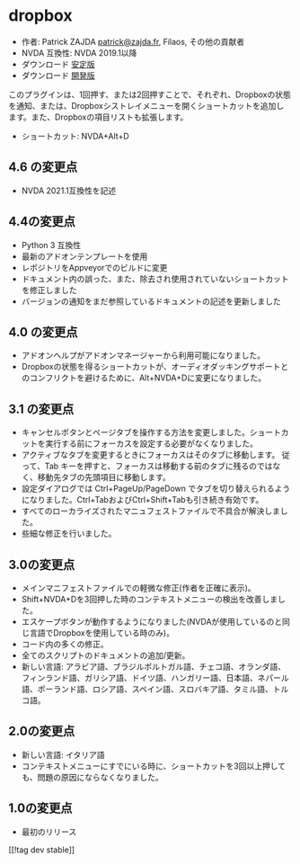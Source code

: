# dropbox #

* 作者: Patrick ZAJDA <patrick@zajda.fr>, Filaos, その他の貢献者
* NVDA 互換性: NVDA 2019.1以降
* ダウンロード [安定版][1]
* ダウンロード [開発版][2]

このプラグインは、1回押す、または2回押すことで、それぞれ、Dropboxの状態を通知、または、Dropboxシストレイメニューを開くショートカットを追加します。また、Dropboxの項目リストも拡張します。

* ショートカット: NVDA+Alt+D


## 4.6 の変更点 ##

* NVDA 2021.1互換性を記述

## 4.4の変更点 ##

* Python 3 互換性
* 最新のアドオンテンプレートを使用
* レポジトリをAppveyorでのビルドに変更
* ドキュメント内の誤った、また、除去され使用されていないショートカットを修正しました
* バージョンの通知をまだ参照しているドキュメントの記述を更新しました

## 4.0 の変更点 ##

* アドオンヘルプがアドオンマネージャーから利用可能になりました。
* Dropboxの状態を得るショートカットが、オーディオダッキングサポートとのコンフリクトを避けるために、Alt+NVDA+Dに変更になりました。

## 3.1 の変更点 ##

* キャンセルボタンとページタブを操作する方法を変更しました。ショートカットを実行する前にフォーカスを設定する必要がなくなりました。
* アクティブなタブを変更するときにフォーカスはそのタブに移動します。
  従って、Tab キーを押すと、フォーカスは移動する前のタブに残るのではなく、移動先タブの先頭項目に移動します。
* 設定ダイアログでは Ctrl+PageUp/PageDown
  でタブを切り替えられるようになりました。Ctrl+TabおよびCtrl+Shift+Tabも引き続き有効です。
* すべてのローカライズされたマニュフェストファイルで不具合が解決しました。
* 些細な修正を行いました。

## 3.0の変更点 ##

* メインマニフェストファイルでの軽微な修正(作者を正確に表示)。
* Shift+NVDA+Dを3回押した時のコンテキストメニューの検出を改善しました。
* エスケープボタンが動作するようになりました(NVDAが使用しているのと同じ言語でDropboxを使用している時のみ)。
* コード内の多くの修正。
* 全てのスクリプトのドキュメントの追加/更新。
* 新しい言語:
  アラビア語、ブラジルポルトガル語、チェコ語、オランダ語、フィンランド語、ガリシア語、ドイツ語、ハンガリー語、日本語、ネパール語、ポーランド語、ロシア語、スペイン語、スロバキア語、タミル語、トルコ語。

## 2.0の変更点 ##

* 新しい言語: イタリア語
* コンテキストメニューにすでにいる時に、ショートカットを3回以上押しても、問題の原因にならなくなりました。

## 1.0の変更点 ##

* 最初のリリース

[[!tag dev stable]]

[1]: https://www.nvaccess.org/addonStore/legacy?file=dropbox

[2]: https://www.nvaccess.org/addonStore/legacy?file=dx-dev
